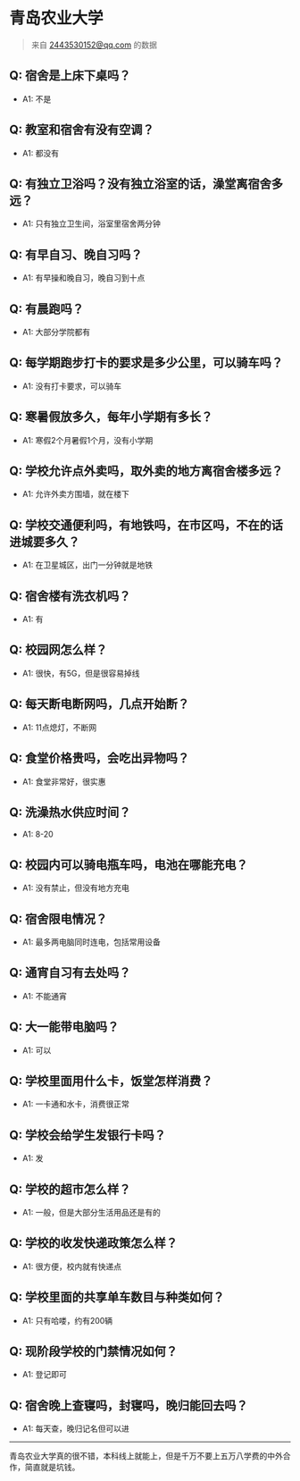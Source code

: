 # 青岛农业大学
> 来自 2443530152@qq.com 的数据
## Q: 宿舍是上床下桌吗？
- A1: 不是
## Q: 教室和宿舍有没有空调？
- A1: 都没有
## Q: 有独立卫浴吗？没有独立浴室的话，澡堂离宿舍多远？
- A1: 只有独立卫生间，浴室里宿舍两分钟
## Q: 有早自习、晚自习吗？
- A1: 有早操和晚自习，晚自习到十点
## Q: 有晨跑吗？
- A1: 大部分学院都有
## Q: 每学期跑步打卡的要求是多少公里，可以骑车吗？
- A1: 没有打卡要求，可以骑车
## Q: 寒暑假放多久，每年小学期有多长？
- A1: 寒假2个月暑假1个月，没有小学期
## Q: 学校允许点外卖吗，取外卖的地方离宿舍楼多远？
- A1: 允许外卖方围墙，就在楼下
## Q: 学校交通便利吗，有地铁吗，在市区吗，不在的话进城要多久？
- A1: 在卫星城区，出门一分钟就是地铁
## Q: 宿舍楼有洗衣机吗？
- A1: 有
## Q: 校园网怎么样？
- A1: 很快，有5G，但是很容易掉线
## Q: 每天断电断网吗，几点开始断？
- A1: 11点熄灯，不断网
## Q: 食堂价格贵吗，会吃出异物吗？
- A1: 食堂非常好，很实惠
## Q: 洗澡热水供应时间？
- A1: 8-20
## Q: 校园内可以骑电瓶车吗，电池在哪能充电？
- A1: 没有禁止，但没有地方充电
## Q: 宿舍限电情况？
- A1: 最多两电脑同时连电，包括常用设备
## Q: 通宵自习有去处吗？
- A1: 不能通宵
## Q: 大一能带电脑吗？
- A1: 可以
## Q: 学校里面用什么卡，饭堂怎样消费？
- A1: 一卡通和水卡，消费很正常
## Q: 学校会给学生发银行卡吗？
- A1: 发
## Q: 学校的超市怎么样？
- A1: 一般，但是大部分生活用品还是有的
## Q: 学校的收发快递政策怎么样？
- A1: 很方便，校内就有快递点
## Q: 学校里面的共享单车数目与种类如何？
- A1: 只有哈喽，约有200辆
## Q: 现阶段学校的门禁情况如何？
- A1: 登记即可
## Q: 宿舍晚上查寝吗，封寝吗，晚归能回去吗？
- A1: 每天查，晚归记名但可以进
***
青岛农业大学真的很不错，本科线上就能上，但是千万不要上五万八学费的中外合作，简直就是坑钱。
